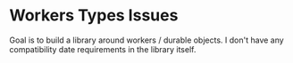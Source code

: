 # Workers Types Issues
Goal is to build a library around workers / durable objects. I don't have any compatibility date requirements in the library itself.
